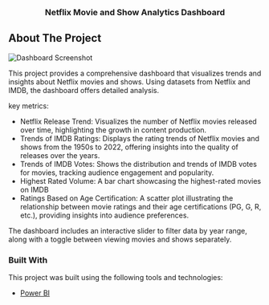 <!-- Improved compatibility of back to top link: See: https://github.com/othneildrew/Best-README-Template/pull/73 -->
<a id="readme-top"></a>
<!--
*** Thanks for checking out the Best-README-Template. If you have a suggestion
*** that would make this better, please fork the repo and create a pull request
*** or simply open an issue with the tag "enhancement".
*** Don't forget to give the project a star!
*** Thanks again! Now go create something AMAZING! :D
-->



<!-- PROJECT SHIELDS -->
<!--
*** I'm using markdown "reference style" links for readability.
*** Reference links are enclosed in brackets [ ] instead of parentheses ( ).
*** See the bottom of this document for the declaration of the reference variables
*** for contributors-url, forks-url, etc. This is an optional, concise syntax you may use.
*** https://www.markdownguide.org/basic-syntax/#reference-style-links
-->
<!-- PROJECT LOGO -->
<br />
<div align="center">
<!--   <a href="https://github.com/othneildrew/Best-README-Template"> -->
<!--     <img src="images/logo.png" alt="Logo" width="80" height="80"> -->
<!--   </a> -->

  <h3 align="center">Netflix Movie and Show Analytics Dashboard</h3>
</div>



<!-- TABLE OF CONTENTS --



<!-- ABOUT THE PROJECT -->
## About The Project

![Dashboard Screenshot](https://drive.google.com/uc?export=view&id=15DD-EJ68GoxoRqJ5CPKVNqCciGGEbS-q)

This project provides a comprehensive dashboard that visualizes trends and insights about Netflix movies and shows. Using datasets from Netflix and IMDB, the dashboard offers detailed analysis.

key metrics:
* Netflix Release Trend: Visualizes the number of Netflix movies released over time, highlighting the growth in content production.
* Trends of IMDB Ratings: Displays the rating trends of Netflix movies and shows from the 1950s to 2022, offering insights into the quality of releases over the years.
* Trends of IMDB Votes: Shows the distribution and trends of IMDB votes for movies, tracking audience engagement and popularity.
* Highest Rated Volume: A bar chart showcasing the highest-rated movies on IMDB
* Ratings Based on Age Certification: A scatter plot illustrating the relationship between movie ratings and their age certifications (PG, G, R, etc.), providing insights into audience preferences.

The dashboard includes an interactive slider to filter data by year range, along with a toggle between viewing movies and shows separately.

### Built With

This project was built using the following tools and technologies:

* [Power BI](https://www.microsoft.com/en-us/power-platform/products/power-bi)
